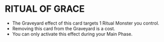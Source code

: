 
# RITUAL OF GRACE

*   The Graveyard effect of this card targets 1 Ritual Monster you control.
*   Removing this card from the Graveyard is a cost.
*   You can only activate this effect during your Main Phase.

  